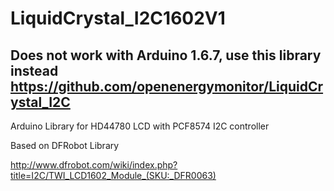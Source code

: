 LiquidCrystal_I2C1602V1
=======================

## Does not work with Arduino 1.6.7, use this library instead https://github.com/openenergymonitor/LiquidCrystal_I2C

Arduino Library for HD44780 LCD with PCF8574 I2C controller

Based on DFRobot Library

http://www.dfrobot.com/wiki/index.php?title=I2C/TWI_LCD1602_Module_(SKU:_DFR0063)



